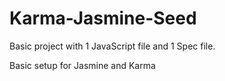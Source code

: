 Karma-Jasmine-Seed
==========

Basic project with 1 JavaScript file and 1 Spec file.

Basic setup for Jasmine and Karma
